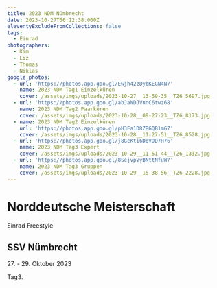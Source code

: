 ```yaml
---
title: 2023 NDM Nümbrecht
date: 2023-10-27T06:12:38.000Z
eleventyExcludeFromCollections: false
tags:
  - Einrad
photographers:
  - Kim
  - Liz
  - Thomas
  - Niklas
google_photos:
  - url: 'https://photos.app.goo.gl/Ewjh42zDybKEGN4N7'
    name: 2023 NDM Tag1 Einzelküren
    cover: /assets/imgs/uploads/2023-10-27__13-59-35__TZ6_5697.jpg
  - url: 'https://photos.app.goo.gl/abJaNDJVnnC6twz68'
    name: 2023 NDM Tag2 Paarküren
    cover: /assets/imgs/uploads/2023-10-28__09-27-23__TZ6_8173.jpg
  - name: 2023 NDM Tag2 Einzelküren
    url: 'https://photos.app.goo.gl/pH3Fa1D8ZRGQB1mG7'
    cover: /assets/imgs/uploads/2023-10-28__11-27-51__TZ6_8528.jpg
  - url: 'https://photos.app.goo.gl/j8GcKti6DqVDD7H76'
    name: 2023 NDM Tag3 Expert
    cover: /assets/imgs/uploads/2023-10-29__11-51-44__TZ6_1332.jpg
  - url: 'https://photos.app.goo.gl/8SejvpVyBNttNfuW7'
    name: 2023 NDM Tag3 Gruppen
    cover: /assets/imgs/uploads/2023-10-29__15-38-56__TZ6_2228.jpg
---
```

# Norddeutsche Meisterschaft

Einrad Freestyle

## SSV Nümbrecht

<p>27. - 29. Oktober 2023</p>

Tag3.
